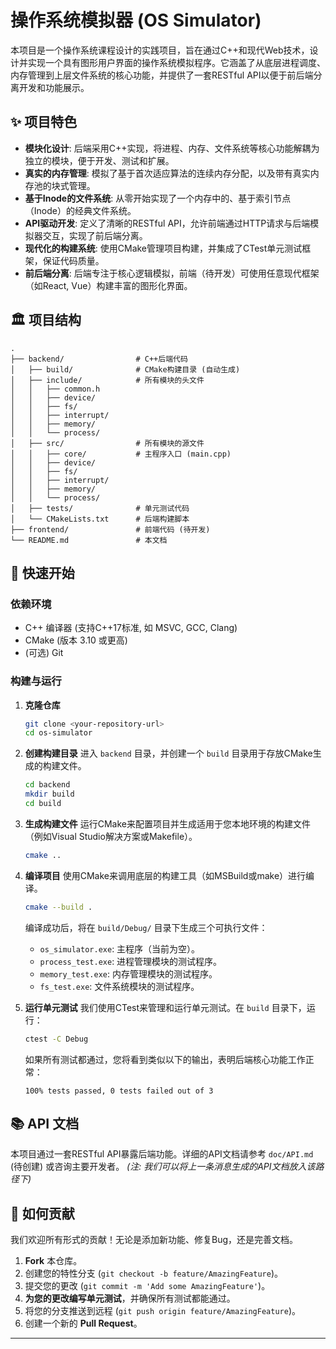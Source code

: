 # 操作系统模拟器 (OS Simulator)

本项目是一个操作系统课程设计的实践项目，旨在通过C++和现代Web技术，设计并实现一个具有图形用户界面的操作系统模拟程序。它涵盖了从底层进程调度、内存管理到上层文件系统的核心功能，并提供了一套RESTful API以便于前后端分离开发和功能展示。

## ✨ 项目特色

- **模块化设计**: 后端采用C++实现，将进程、内存、文件系统等核心功能解耦为独立的模块，便于开发、测试和扩展。
- **真实的内存管理**: 模拟了基于首次适应算法的连续内存分配，以及带有真实内存池的块式管理。
- **基于Inode的文件系统**: 从零开始实现了一个内存中的、基于索引节点（Inode）的经典文件系统。
- **API驱动开发**: 定义了清晰的RESTful API，允许前端通过HTTP请求与后端模拟器交互，实现了前后端分离。
- **现代化的构建系统**: 使用CMake管理项目构建，并集成了CTest单元测试框架，保证代码质量。
- **前后端分离**: 后端专注于核心逻辑模拟，前端（待开发）可使用任意现代框架（如React, Vue）构建丰富的图形化界面。

## 🏛️ 项目结构

```
.
├── backend/                # C++后端代码
│   ├── build/              # CMake构建目录 (自动生成)
│   ├── include/            # 所有模块的头文件
│   │   ├── common.h
│   │   ├── device/
│   │   ├── fs/
│   │   ├── interrupt/
│   │   ├── memory/
│   │   └── process/
│   ├── src/                # 所有模块的源文件
│   │   ├── core/           # 主程序入口 (main.cpp)
│   │   ├── device/
│   │   ├── fs/
│   │   ├── interrupt/
│   │   ├── memory/
│   │   └── process/
│   ├── tests/              # 单元测试代码
│   └── CMakeLists.txt      # 后端构建脚本
├── frontend/               # 前端代码 (待开发)
└── README.md               # 本文档
```

## 🚀 快速开始

### 依赖环境
- C++ 编译器 (支持C++17标准, 如 MSVC, GCC, Clang)
- CMake (版本 3.10 或更高)
- (可选) Git

### 构建与运行

1.  **克隆仓库**
    ```bash
    git clone <your-repository-url>
    cd os-simulator
    ```

2.  **创建构建目录**
    进入 `backend` 目录，并创建一个 `build` 目录用于存放CMake生成的构建文件。
    ```bash
    cd backend
    mkdir build
    cd build
    ```

3.  **生成构建文件**
    运行CMake来配置项目并生成适用于您本地环境的构建文件（例如Visual Studio解决方案或Makefile）。
    ```bash
    cmake ..
    ```

4.  **编译项目**
    使用CMake来调用底层的构建工具（如MSBuild或make）进行编译。
    ```bash
    cmake --build .
    ```
    编译成功后，将在 `build/Debug/` 目录下生成三个可执行文件：
    - `os_simulator.exe`: 主程序（当前为空）。
    - `process_test.exe`: 进程管理模块的测试程序。
    - `memory_test.exe`: 内存管理模块的测试程序。
    - `fs_test.exe`: 文件系统模块的测试程序。

5.  **运行单元测试**
    我们使用CTest来管理和运行单元测试。在 `build` 目录下，运行：
    ```bash
    ctest -C Debug
    ```
    如果所有测试都通过，您将看到类似以下的输出，表明后端核心功能工作正常：
    ```
    100% tests passed, 0 tests failed out of 3
    ```

## 📚 API 文档

本项目通过一套RESTful API暴露后端功能。详细的API文档请参考 `doc/API.md` (待创建) 或咨询主要开发者。
*(注: 我们可以将上一条消息生成的API文档放入该路径下)*

## 🤝 如何贡献

我们欢迎所有形式的贡献！无论是添加新功能、修复Bug，还是完善文档。

1.  **Fork** 本仓库。
2.  创建您的特性分支 (`git checkout -b feature/AmazingFeature`)。
3.  提交您的更改 (`git commit -m 'Add some AmazingFeature'`)。
4.  **为您的更改编写单元测试**，并确保所有测试都能通过。
5.  将您的分支推送到远程 (`git push origin feature/AmazingFeature`)。
6.  创建一个新的 **Pull Request**。

--- 